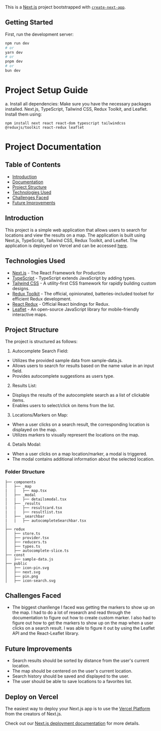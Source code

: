 This is a [Next.js](https://nextjs.org/) project bootstrapped with [`create-next-app`](https://github.com/vercel/next.js/tree/canary/packages/create-next-app).

## Getting Started

First, run the development server:

```bash
npm run dev
# or
yarn dev
# or
pnpm dev
# or
bun dev
```

# Project Setup Guide
a. Install all dependencies: Make sure you have the necessary packages installed. Next.js, TypeScript, Tailwind CSS, Redux Toolkit, and Leaflet. Install them using:   
```
npm install next react react-dom typescript tailwindcss @reduxjs/toolkit react-redux leaflet
```

# Project Documentation

## Table of Contents

- [Introduction](#introduction)
- [Documentation](#documentation)
- [Project Structure](#project-structure)
- [Technologies Used](#technologies-used)
- [Challenges Faced](#challenges-faced)
- [Future Improvements](#future-improvements)

## Introduction
 This project is a simple web application that allows users to search for locations and view the results on a map. The application is built using Next.js, TypeScript, Tailwind CSS, Redux Toolkit, and Leaflet. The application is deployed on Vercel and can be accessed [here](https://location-search.vercel.app/).
## Technologies Used
- [Next.js](https://nextjs.org/docs) - The React Framework for Production
- [TypeScript](https://www.typescriptlang.org/docs/) - TypeScript extends JavaScript by adding types.
- [Tailwind CSS](https://tailwindcss.com/docs) - A utility-first CSS framework for rapidly building custom designs.
- [Redux Toolkit](https://redux-toolkit.js.org/) - The official, opinionated, batteries-included toolset for efficient Redux development.
- [React Redux](https://react-redux.js.org/) - Official React bindings for Redux.
- [Leaflet](https://leafletjs.com/reference-1.7.1.html) - An open-source JavaScript library for mobile-friendly interactive maps.

## Project Structure
The project is structured as follows:

1. Autocomplete Search Field: 
- Utilizes the provided sample data from sample-data.js.
- Allows users to search for results based on the name value in an input field.
- Provides autocomplete suggestions as users type.

2. Results List: 
- Displays the results of the autocomplete search as a list of clickable items.
- Enables users to select/click on items from the list.

3. Locations/Markers on Map:
- When a user clicks on a search result, the corresponding location is displayed on the map.
- Utilizes markers to visually represent the locations on the map.

4. Details Modal:
 - When a user clicks on a map location/marker, a modal is triggered.
 - The modal contains additional information about the selected location.
### Folder Structure
```
├── components
│   ├── _map
|   |   ├── map.tsx
│   ├── _modal
|   |   ├── detailsmodal.tsx
│   ├── _results
|   |   ├── resultcard.tsx
|   |   ├── resultlist.tsx
│   ├── _searchbar
|   |   ├── autocompleteSearchbar.tsx
│  
├── redux
│   ├── store.ts
│   ├── provider.tsx
│   ├── reducers.ts
│   ├── types.ts
│   ├── autocomplete-slice.ts
├── const
│   ├── sample-data.js
├── public
│   ├── icon-pin.svg
│   ├── next.svg
│   ├── pin.png
│   ├── icon-search.svg

```
## Challenges Faced
- The biggest chanllenge I faced was getting the markers to show up on the map. I had to do a lot of research and read through the documentation to figure out how to create custom marker. I also had to figure out how to get the markers to show up on the map when a user clicks on a search result. I was able to figure it out by using the Leaflet API and the React-Leaflet library.


## Future Improvements
- Search results should be sorted by distance from the user's current location.
- The map should be centered on the user's current location.
- Search history should be saved and displayed to the user.
- The user should be able to save locations to a favorites list.

## Deploy on Vercel

The easiest way to deploy your Next.js app is to use the [Vercel Platform](https://vercel.com/new?utm_medium=default-template&filter=next.js&utm_source=create-next-app&utm_campaign=create-next-app-readme) from the creators of Next.js.

Check out our [Next.js deployment documentation](https://nextjs.org/docs/deployment) for more details.
